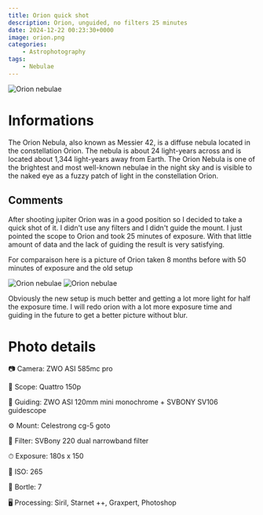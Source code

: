```yaml
---
title: Orion quick shot
description: Orion, unguided, no filters 25 minutes
date: 2024-12-22 00:23:30+0000
image: orion.png
categories:
    - Astrophotography
tags:
    - Nebulae
---
```


![Orion nebulae](orion.png)

# Informations

The Orion Nebula, also known as Messier 42, is a diffuse nebula located in the constellation Orion. The nebula is about 24 light-years across and is located about 1,344 light-years away from Earth. The Orion Nebula is one of the brightest and most well-known nebulae in the night sky and is visible to the naked eye as a fuzzy patch of light in the constellation Orion.

## Comments

After shooting jupiter Orion was in a good position so I decided to take a quick shot of it. I didn't use any filters and I didn't guide the mount. I just pointed the scope to Orion and took 25 minutes of exposure. With that little amount of data and the lack of guiding the result is very satisfying.

For comparaison here is a picture of Orion taken 8 months before with 50 minutes of exposure and the old setup

![Orion nebulae](old-orion.png) ![Orion nebulae](orion.png)

Obviously the new setup is much better and getting a lot more light for half the exposure time. I will redo orion with a lot more exposure time and guiding in the future to get a better picture without blur.

# Photo details

📷 Camera: ZWO ASI 585mc pro

🔭 Scope: Quattro 150p

🎯 Guiding: ZWO ASI 120mm mini monochrome + SVBONY SV106 guidescope

⚙️ Mount: Celestrong cg-5 goto

🎨 Filter: SVBony 220 dual narrowband filter

⏱ Exposure: 180s x 150

🌌 ISO: 265

🌇 Bortle: 7

🖥 Processing: Siril, Starnet ++, Graxpert, Photoshop

